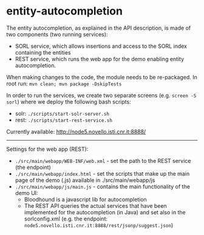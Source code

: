 # entity-autocompletion

The entity autocompletion, as explained in the API description, is made of two components (two running services):
* SORL service, which allows insertions and access to the SORL index containing the entities
* REST service, which runs the web app for the demo enabling entity autocompletion.

When making changes to the code, the module needs to be re-packaged. 
In root run: `mvn clean; mvn package -DskipTests`

In order to run the services, we create two separate screens (e.g. `screen -S sorl`) where we deploy the following bash scripts:
* solr: `./scripts/start-solr-server.sh`
* rest: `./scripts/start-rest-service.sh`

Currently available: http://node5.novello.isti.cnr.it:8888/

***
Settings for the web app (REST):
- `./src/main/webapp/WEB-INF/web.xml` - set the path to the REST service (the endpoint)
- `./src/main/webapp/index.html` - set the scripts that make up the main page of the demo (.js) available in ./src/main/webapp/js
- `./src/main/webapp/js/main.js` - contains the main functionality of the demo UI: 
    * Bloodhound is a javascript lib for autocompletion
    * The REST API queries the actual services that have been implemented for the autocompletion (in Java) and set also in the sorlconfig.xml (e.g. the endpoint: `node5.novello.isti.cnr.it:8888/rest/jsonp/suggest.json`)
